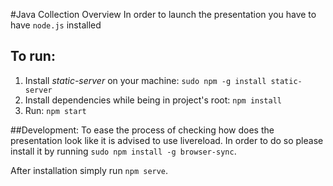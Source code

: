 #Java Collection Overview
In order to launch the presentation you have to have `node.js` installed

## To run:
1. Install _static-server_ on your machine: `sudo npm -g install static-server`
2. Install dependencies while being in project's root: `npm install`
3. Run: `npm start`

##Development:
To ease the process of checking how does the presentation look like it is advised to use livereload. In order to do so please install it by running `sudo npm install -g browser-sync`.

After installation simply run `npm serve`.
